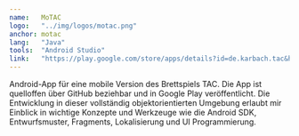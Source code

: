 ```yaml
---
name:   MoTAC
logo:   "../img/logos/motac.png"
anchor: motac
lang:   "Java"
tools:  "Android Studio"
link:   "https://play.google.com/store/apps/details?id=de.karbach.tac&hl=de"
---
```

Android-App für eine mobile Version des Brettspiels TAC. Die App ist quelloffen über 
GitHub beziehbar und in Google Play veröffentlicht. Die Entwicklung in dieser
vollständig objektorientierten Umgebung erlaubt mir Einblick in wichtige
Konzepte und Werkzeuge wie die Android SDK, Entwurfsmuster, Fragments, Lokalisierung
und UI Programmierung.